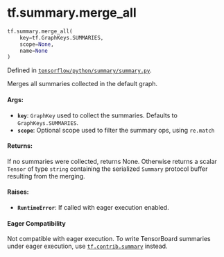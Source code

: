 <div itemscope itemtype="http://developers.google.com/ReferenceObject">
<meta itemprop="name" content="tf.summary.merge_all" />
<meta itemprop="path" content="Stable" />
</div>

# tf.summary.merge_all

``` python
tf.summary.merge_all(
    key=tf.GraphKeys.SUMMARIES,
    scope=None,
    name=None
)
```



Defined in [`tensorflow/python/summary/summary.py`](/code/stable/tensorflow/python/summary/summary.py).

Merges all summaries collected in the default graph.

#### Args:

* <b>`key`</b>: `GraphKey` used to collect the summaries.  Defaults to
    `GraphKeys.SUMMARIES`.
* <b>`scope`</b>: Optional scope used to filter the summary ops, using `re.match`


#### Returns:

If no summaries were collected, returns None.  Otherwise returns a scalar
`Tensor` of type `string` containing the serialized `Summary` protocol
buffer resulting from the merging.


#### Raises:

* <b>`RuntimeError`</b>: If called with eager execution enabled.



#### Eager Compatibility
Not compatible with eager execution. To write TensorBoard
summaries under eager execution, use <a href="../../tf/contrib/summary.md"><code>tf.contrib.summary</code></a> instead.

